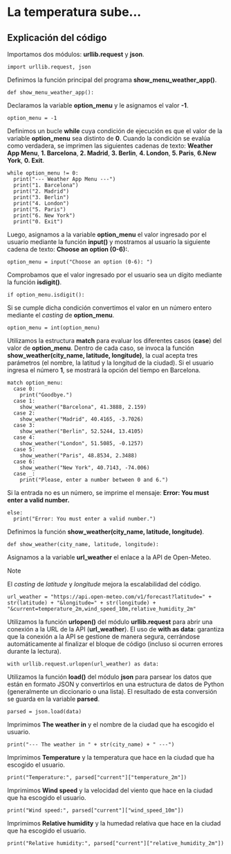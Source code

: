 # La temperatura sube...

## Explicación del código

Importamos dos módulos: **urllib.request** y **json**.

`import urllib.request, json`

Definimos la función principal del programa **show_menu_weather_app()**.

`def show_menu_weather_app():`

Declaramos la variable **option_menu** y le asignamos el valor **-1**.

`option_menu = -1`

Definimos un bucle **while** cuya condición de ejecución es que el valor de la variable **option_menu** sea distinto de **0**. Cuando la condición se evalúa como verdadera, se imprimen las siguientes cadenas de texto: **Weather App Menu**, **1. Barcelona**, **2. Madrid**, **3. Berlin**, **4. London**, **5. Paris**, **6.New York**, **0. Exit**.

```
while option_menu != 0:
  print("--- Weather App Menu ---")
  print("1. Barcelona")
  print("2. Madrid")
  print("3. Berlin")
  print("4. London")
  print("5. Paris")
  print("6. New York")
  print("0. Exit")
```

Luego, asignamos a la variable **option_menu** el valor ingresado por el usuario mediante la función **input()** y mostramos al usuario la siguiente cadena de texto: **Choose an option (0-6):**.

`option_menu = input("Choose an option (0-6): ")`

Comprobamos que el valor ingresado por el usuario sea un dígito mediante la función **isdigit()**.

`if option_menu.isdigit():`

Si se cumple dicha condición convertimos el valor en un número entero mediante el *casting* de **option_menu**.

`option_menu = int(option_menu)`

Utilizamos la estructura **match** para evaluar los diferentes casos (**case**) del valor de **option_menu**. Dentro de cada caso, se invoca la función **show_weather(city_name, latitude, longitude)**, la cual acepta tres parámetros (el nombre, la latitud y la longitud de la ciudad). Si el usuario ingresa el número **1**, se mostrará la opción del tiempo en Barcelona.

```
match option_menu:
  case 0:
    print("Goodbye.")
  case 1:
    show_weather("Barcelona", 41.3888, 2.159)
  case 2:
    show_weather("Madrid", 40.4165, -3.7026)
  case 3:
    show_weather("Berlin", 52.5244, 13.4105)
  case 4:
    show_weather("London", 51.5085, -0.1257)
  case 5:
    show_weather("Paris", 48.8534, 2.3488)
  case 6:
    show_weather("New York", 40.7143, -74.006)
  case _:
    print("Please, enter a number between 0 and 6.")
```

Si la entrada no es un número, se imprime el mensaje: **Error: You must enter a valid number.**

```
else:
  print("Error: You must enter a valid number.")
```

Definimos la función **show_weather(city_name, latitude, longitude)**.

`def show_weather(city_name, latitude, longitude):`

Asignamos a la variable **url_weather** el enlace a la API de Open-Meteo.

> [!NOTE]
> El *casting* de *latitude* y *longitude* mejora la escalabilidad del código.

`url_weather = "https://api.open-meteo.com/v1/forecast?latitude=" + str(latitude) + "&longitude=" + str(longitude) + "&current=temperature_2m,wind_speed_10m,relative_humidity_2m"`

Utilizamos la función **urlopen()** del módulo **urllib.request** para abrir una conexión a la URL de la API (**url_weather**). El uso de **with as data:** garantiza que la conexión a la API se gestione de manera segura, cerrándose automáticamente al finalizar el bloque de código (incluso si ocurren errores durante la lectura).

`with urllib.request.urlopen(url_weather) as data:`

Utilizamos la función **load()** del módulo **json** para parsear los datos que están en formato JSON y convertirlos en una estructura de datos de Python (generalmente un diccionario o una lista). El resultado de esta conversión se guarda en la variable **parsed**.

`parsed = json.load(data)`

Imprimimos **The weather in** y el nombre de la ciudad que ha escogido el usuario.

`print("--- The weather in " + str(city_name) + " ---")`

Imprimimos **Temperature** y la temperatura que hace en la ciudad que ha escogido el usuario.

`print("Temperature:", parsed["current"]["temperature_2m"])`

Imprimimos **Wind speed** y la velocidad del viento que hace en la ciudad que ha escogido el usuario.

`print("Wind speed:", parsed["current"]["wind_speed_10m"])`

Imprimimos **Relative humidity** y la humedad relativa que hace en la ciudad que ha escogido el usuario.

`print("Relative humidity:", parsed["current"]["relative_humidity_2m"])`




